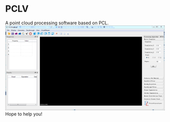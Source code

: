 # PCLV
A point cloud processing software based on PCL.
![image](https://github.com/saferhand/PCLV/blob/master/Topview.png)
Hope to help you!
